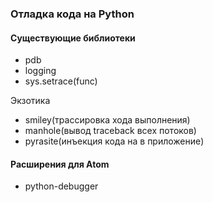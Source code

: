 ### Отладка кода на Python

#### Существующие библиотеки 

- pdb
- logging
- sys.setrace(func)

Экзотика
- smiley(трассировка хода выполнения)
- manhole(вывод traceback всех потоков)
- pyrasite(инъекция кода на в приложение)

#### Расширения для Atom

- python-debugger
